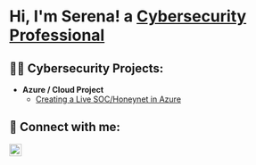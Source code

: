 <h1>Hi, I'm Serena! a <a href="https://www.linkedin.com/in/serena-tiller-10a269232/">Cybersecurity Professional</a></a></h1>

<h2>👨‍💻 Cybersecurity Projects:</h2>

- <b>Azure / Cloud Project </b>
  - [Creating a Live SOC/Honeynet in Azure](https://github.com/SerenaT7/Azure-Honeynet)

 <h2> 🤳 Connect with me:</h2>


[<img align="left" alt="JoshMadakor | LinkedIn" width="22px" src="https://cdn.jsdelivr.net/npm/simple-icons@v3/icons/linkedin.svg" />][linkedin]


[linkedin]: https://www.linkedin.com/in/serena-tiller-10a269232/
